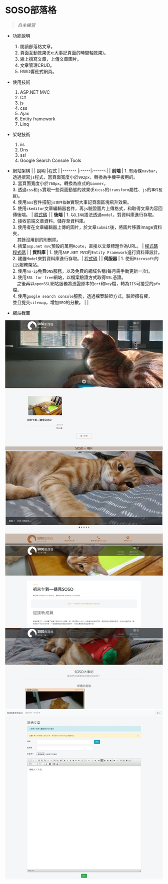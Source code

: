 # SOSO部落格
> _自主練習_   

* 功能說明
  1. 閱讀部落格文章。
  2. 頁面互動效果(Ex:大事記頁面的時間軸效果)。
  3. 線上撰寫文章，上傳文章圖片。
  4. 文章管理CRUD。
  5. RWD響應式網頁。
 
* 使用技術
  1. ASP.NET MVC
  2. C#
  3. js
  4. css
  5. Ajax
  6. Entity framework
  7. Linq

* 架站技術
  1. iis
  2. Dns
  3. ssl
  4. Google Search Console Tools
  
* 網站架構
  |        | 說明 |程式 |
  |------- |:-----|:------:|
  | **前端**   |  1. 有兩條`navbar`，透過撰寫`js`程式，當頁面寬度小於`992px`，轉換為手機平板用的。 <br>2. 當頁面寬度小於`768px`，轉換為直式的`banner`。</br> 3. 透過`css`和`js`實現一些頁面動態的效果(Ex:`css`的`transform`屬性、`js`的`事件監聽`)。</br>4. 使用`aos`套件搭配`js事件監聽`實現大事記頁面區塊飛升效果。</br>5. 使用`ckeditor`文章編輯器套件，再`js`驗證圖片上傳格式，和取得文章內容回傳後端。 |  [程式碼](https://github.com/hank444tw/0110Work_online/tree/master/0110Work/Views) |
  | **後端**   |  1. 以`LINQ`語法透過`model`，對資料庫進行存取。</br> 2. 接收前端文章資料，儲存至資料庫。</br> 3. 使用者在文章編輯器上傳的圖片，於文章`submit`後，將圖片移置image資料夾，</br>&emsp;其餘沒用到的則刪除。</br> 4. 捨棄`asp.net mvc`預設的萬用`Route`，直接以文章標題作為URL。 |  [程式碼](https://github.com/hank444tw/0110Work_online/blob/master/0110Work/Controllers/HomeController.cs)</br> [程式碼](https://github.com/hank444tw/0110Work_online/blob/master/0110Work/App_Start/RouteConfig.cs) |
  | **資料庫** | 1. 使用`ASP.NET MVC`的`Entity Framework`進行資料庫設計。</br> 2. 建置`Model`來對資料庫進行存取。| [程式碼](https://github.com/hank444tw/0110Work_online/tree/master/0110Work/Models) |
  | **伺服器** |  1. 使用`Microsoft`的`IIS`服務架站。</br> 2. 使用`no-ip`免費`DNS`服務，以及免費的網域名稱(每月需手動更新一次)。</br> 3. 使用`SSL for free`網站，以檔案驗證方式取得`SSL`憑證。</br>&emsp;之後再以`openSSL`網站服務將憑證原本的`crt`和`key`檔，轉為`IIS`可接受的`pfx`檔。</br> 4. 使用`google search console`服務，透過檔案驗證方式，驗證擁有權，</br>並且提交`sitemap`，增加`SEO`的分數。 |  | 

* 網站截圖
<img src="https://github.com/hank444tw/0110Work_online/blob/master/Demo1.jpg" stryle="float:right" />  

<img src="https://github.com/hank444tw/0110Work_online/blob/master/Demo2.jpg" stryle="float:right" />    

<img src="https://github.com/hank444tw/0110Work_online/blob/master/Demo3.jpg" stryle="float:right" />     

<img src="https://github.com/hank444tw/0110Work_online/blob/master/Demo4.jpg" stryle="float:right" />

